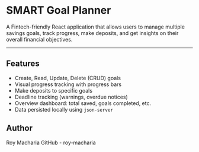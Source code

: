 #  SMART Goal Planner

A Fintech-friendly React application that allows users to manage multiple savings goals, track progress, make deposits, and get insights on their overall financial objectives.

---

##  Features

-  Create, Read, Update, Delete (CRUD) goals
-  Visual progress tracking with progress bars
-  Make deposits to specific goals
-  Deadline tracking (warnings, overdue notices)
-  Overview dashboard: total saved, goals completed, etc.
-  Data persisted locally using `json-server`

## Author

Roy Macharia
GitHub - roy-macharia